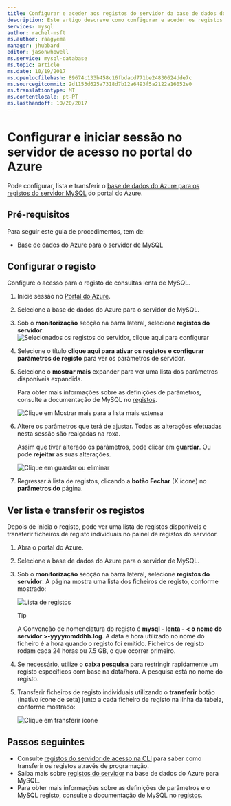 ```yaml
---
title: Configurar e aceder aos registos do servidor da base de dados do Azure para o MySQL no Azure Portal | Microsoft Docs
description: Este artigo descreve como configurar e aceder os registos do servidor na base de dados do Azure para MySQL do Portal do Azure.
services: mysql
author: rachel-msft
ms.author: raagyema
manager: jhubbard
editor: jasonwhowell
ms.service: mysql-database
ms.topic: article
ms.date: 10/19/2017
ms.openlocfilehash: 89674c133b458c16fbdacd771be24830624dde7c
ms.sourcegitcommit: 2d1153d625a7318d7b12a6493f5a2122a16052e0
ms.translationtype: MT
ms.contentlocale: pt-PT
ms.lasthandoff: 10/20/2017
---
```

# <a name="configure-and-access-server-logs-in-the-azure-portal"></a>Configurar e iniciar sessão no servidor de acesso no portal do Azure

Pode configurar, lista e transferir o [base de dados do Azure para os registos do servidor MySQL](concepts-server-logs.md) do portal do Azure.

## <a name="prerequisites"></a>Pré-requisitos
Para seguir este guia de procedimentos, tem de:
- [Base de dados do Azure para o servidor de MySQL](quickstart-create-mysql-server-database-using-azure-portal.md)

## <a name="configure-logging"></a>Configurar o registo
Configure o acesso para o registo de consultas lenta de MySQL. 

1. Inicie sessão no [Portal do Azure](http://portal.azure.com/).

2. Selecione a base de dados do Azure para o servidor de MySQL.

3. Sob o **monitorização** secção na barra lateral, selecione **registos do servidor**. 
   ![Selecionados os registos do servidor, clique aqui para configurar](./media/howto-configure-server-logs-in-portal/1-select-server-logs-configure.png)

4. Selecione o título **clique aqui para ativar os registos e configurar parâmetros de registo** para ver os parâmetros de servidor.

5. Selecione o **mostrar mais** expander para ver uma lista dos parâmetros disponíveis expandida. 

   Para obter mais informações sobre as definições de parâmetros, consulte a documentação de MySQL no [registos](https://dev.mysql.com/doc/refman/5.7/en/slow-query-log.html).

   ![Clique em Mostrar mais para a lista mais extensa](./media/howto-configure-server-logs-in-portal/2-show-more.png)

6. Altere os parâmetros que terá de ajustar. Todas as alterações efetuadas nesta sessão são realçadas na roxa. 

   Assim que tiver alterado os parâmetros, pode clicar em **guardar**. Ou pode **rejeitar** as suas alterações.

   ![Clique em guardar ou eliminar](./media/howto-configure-server-logs-in-portal/3-save-discard.png)

7. Regressar à lista de registos, clicando a **botão Fechar** (X ícone) no **parâmetros do** página.

## <a name="view-list-and-download-logs"></a>Ver lista e transferir os registos
Depois de inicia o registo, pode ver uma lista de registos disponíveis e transferir ficheiros de registo individuais no painel de registos do servidor. 

1. Abra o portal do Azure.

2. Selecione a base de dados do Azure para o servidor de MySQL.

3. Sob o **monitorização** secção na barra lateral, selecione **registos do servidor**. A página mostra uma lista dos ficheiros de registo, conforme mostrado:

   ![Lista de registos](./media/howto-configure-server-logs-in-portal/4-server-logs-list.png)

   > [!TIP]
   > A Convenção de nomenclatura do registo é **mysql - lenta - < o nome do servidor >-yyyymmddhh.log**. A data e hora utilizado no nome do ficheiro é a hora quando o registo foi emitido. Ficheiros de registo rodam cada 24 horas ou 7.5 GB, o que ocorrer primeiro.

4. Se necessário, utilize o **caixa pesquisa** para restringir rapidamente um registo específicos com base na data/hora. A pesquisa está no nome do registo.

5. Transferir ficheiros de registo individuais utilizando o **transferir** botão (inativo ícone de seta) junto a cada ficheiro de registo na linha da tabela, conforme mostrado:

   ![Clique em transferir ícone](./media/howto-configure-server-logs-in-portal/5-download.png)


## <a name="next-steps"></a>Passos seguintes
- Consulte [registos do servidor de acesso na CLI](howto-configure-server-logs-in-cli.md) para saber como transferir os registos através de programação.
- Saiba mais sobre [registos do servidor](concepts-server-logs.md) na base de dados do Azure para MySQL. 
- Para obter mais informações sobre as definições de parâmetros e o MySQL registo, consulte a documentação de MySQL no [registos](https://dev.mysql.com/doc/refman/5.7/en/slow-query-log.html).

